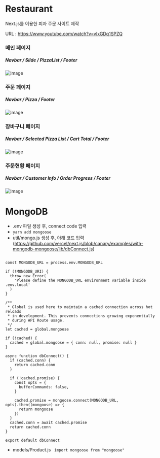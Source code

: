 # Restaurant

Next.js를 이용한 피자 주문 사이트 제작

URL : https://www.youtube.com/watch?v=vIxGDq1SPZQ

### 메인 페이지
##### Navbar / Silde / PizzaList / Footer
![image](https://user-images.githubusercontent.com/62472117/162374352-694ecf37-f93b-43bb-8c6c-7a9704ee6362.png)
### 주문 페이지
##### Navbar / Pizza / Footer 
![image](https://user-images.githubusercontent.com/62472117/162375283-6610ef2e-7649-4601-b3e5-16cfa29da8d6.png)
### 장바구니 페이지
##### Navbar / Selected Pizza List / Cart Total / Footer
![image](https://user-images.githubusercontent.com/62472117/162375414-22c13b62-1f52-4c6c-8379-09368cf9b5e9.png)
### 주문현황 페이지
##### Navbar / Customer Info / Order Progress / Footer
![image](https://user-images.githubusercontent.com/62472117/162375493-29687544-6194-4a78-b37b-e1b2229c0446.png)

# MongoDB
- .env 파일 생성 후, connect code 입력
- ```yarn add mongoose```
- util/mongo.js 생성 후, 아래 코드 입력
(https://github.com/vercel/next.js/blob/canary/examples/with-mongodb-mongoose/lib/dbConnect.js)

``` import mongoose from 'mongoose'

const MONGODB_URL = process.env.MONGODB_URL

if (!MONGODB_URI) {
  throw new Error(
    'Please define the MONGODB_URL environment variable inside .env.local'
  )
}

/**
 * Global is used here to maintain a cached connection across hot reloads
 * in development. This prevents connections growing exponentially
 * during API Route usage.
 */
let cached = global.mongoose

if (!cached) {
  cached = global.mongoose = { conn: null, promise: null }
}

async function dbConnect() {
  if (cached.conn) {
    return cached.conn
  }

  if (!cached.promise) {
    const opts = {
      bufferCommands: false,
    }

    cached.promise = mongoose.connect(MONGODB_URL, opts).then((mongoose) => {
      return mongoose
    })
  }
  cached.conn = await cached.promise
  return cached.conn
}

export default dbConnect
```
- models/Product.js ``` import mongoose from "mongoose"```
